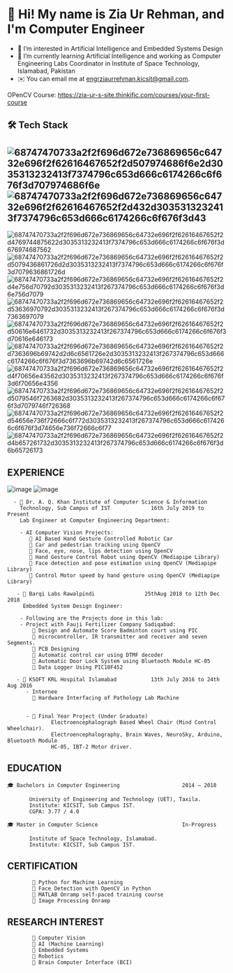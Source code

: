 # 👋 Hi! My name is Zia Ur Rehman, and I'm Computer Engineer
- 👀 I’m interested in Artificial Intelligence and Embedded Systems Design
- 🌱 I’m currently learning Artificial Intelligence and working as Computer Engineering Labs Coordinator in Institute of Space Technology, Islamabad, Pakistan 
- ✉️ You can email me at engrziaurrehman.kicsit@gmail.com.

OPenCV Course: https://zia-ur-s-site.thinkific.com/courses/your-first-course

## 🛠   Tech Stack

## ![68747470733a2f2f696d672e736869656c64732e696f2f62616467652f2d507974686f6e2d3035313232413f7374796c653d666c6174266c6f676f3d707974686f6e](https://user-images.githubusercontent.com/77435711/179204548-8ffe9e97-4c4f-4713-91c0-46047b882f3c.svg) ![68747470733a2f2f696d672e736869656c64732e696f2f62616467652f2d432d3035313232413f7374796c653d666c6174266c6f676f3d43](https://user-images.githubusercontent.com/77435711/179204911-62df1b84-cdf2-43fe-bd52-ba71f6324526.svg)
![68747470733a2f2f696d672e736869656c64732e696f2f62616467652f2d4769744875622d3035313232413f7374796c653d666c6174266c6f676f3d676974687562](https://user-images.githubusercontent.com/77435711/179205048-4b2d01d9-ebb3-4b68-823b-9b8cdbbf0786.svg)
![68747470733a2f2f696d672e736869656c64732e696f2f62616467652f2d5079436861726d2d3035313232413f7374796c653d666c6174266c6f676f3d7079636861726d](https://user-images.githubusercontent.com/77435711/179205152-616fe541-9aa0-407e-aa5a-33643f6ddb15.svg)
![68747470733a2f2f696d672e736869656c64732e696f2f62616467652f2d4e756d70792d3035313232413f267374796c653d666c6174266c6f676f3d6e756d7079](https://user-images.githubusercontent.com/77435711/179205358-47142552-4641-4071-b711-4e03c6d5a208.svg)
![68747470733a2f2f696d672e736869656c64732e696f2f62616467652f2d53636970792d3035313232413f267374796c653d666c6174266c6f676f3d7363697079](https://user-images.githubusercontent.com/77435711/179205423-7c215187-af84-4334-80db-d3c452c4400a.svg)
![68747470733a2f2f696d672e736869656c64732e696f2f62616467652f2d50616e6461732d3035313232413f267374796c653d666c6174266c6f676f3d70616e646173](https://user-images.githubusercontent.com/77435711/179205505-e965831b-a907-43a1-af37-a89f96f93871.svg)
![68747470733a2f2f696d672e736869656c64732e696f2f62616467652f2d7363696b69742d2d6c6561726e2d3035313232413f267374796c653d666c6174266c6f676f3d7363696b69742d6c6561726e](https://user-images.githubusercontent.com/77435711/179205572-d43b5864-1f56-46a7-ae90-769a682c5567.svg)
![68747470733a2f2f696d672e736869656c64732e696f2f62616467652f2d4f70656e43562d3035313232413f267374796c653d666c6174266c6f676f3d6f70656e4356](https://user-images.githubusercontent.com/77435711/179205721-6c93714e-e332-4d1c-bf05-85eb0319fa65.svg)
![68747470733a2f2f696d672e736869656c64732e696f2f62616467652f2d5079546f7263682d3035313232413f267374796c653d666c6174266c6f676f3d7079746f726368](https://user-images.githubusercontent.com/77435711/179205835-cdf6f33a-25f8-4b8d-b4bb-ca70ce1842fa.svg)
![68747470733a2f2f696d672e736869656c64732e696f2f62616467652f2d54656e736f72666c6f772d3035313232413f267374796c653d666c6174266c6f676f3d74656e736f72666c6f77](https://user-images.githubusercontent.com/77435711/179205901-3d8be4e3-7302-4d38-bf25-9bf9dc1b8655.svg)
![68747470733a2f2f696d672e736869656c64732e696f2f62616467652f2d4b657261732d3035313232413f267374796c653d666c6174266c6f676f3d6b65726173](https://user-images.githubusercontent.com/77435711/179205949-601de795-944b-4663-9746-444862c9cb5c.svg)

## EXPERIENCE
![image](https://user-images.githubusercontent.com/77435711/224798031-e0278ae2-97df-49a7-b0c8-baa105a9fef8.png)
![image](https://user-images.githubusercontent.com/77435711/224798148-902dae00-430f-4a97-b827-3d6d3d8496b5.png)

      - 🌱 Dr. A. Q. Khan Institute of Computer Science & Information
        Technology, Sub Campus of IST             16th July 2019 to Present
        Lab Engineer at Computer Engineering Department:

        - AI Computer Vision Projects:
           🌱 AI Based Hand Gesture Controlled Robotic Car
           🌱 Car and pedestrian tracking using OpenCV
           🌱 Face, eye, nose, lips detection using OpenCV
           🌱 Hand Gesture Control Robot using OpenCV (Mediapipe Library)
           🌱 Face detection and pose estimation using OpenCV (Mediapipe Library)
           🌱 Control Motor speed by hand gesture using OpenCV (Mediapipe Library)
           
       - 🌱 Barqi Labs Rawalpindi                25thAug 2018 to 12th Dec 2018
         Embedded System Design Engineer:
         
        - Following are the Projects done in this lab:
        - Project with Fauji Fertilizer Company Sadiqabad:
            🌱 Design and Automate Score Badminton court using PIC
            🌱 microcontroller, IR transmitter and receiver and seven Segments.
            🌱 PCB Designing
            🌱 Automatic control car using DTMF decoder
            🌱 Automatic Door Lock System using Bluetooth Module HC-05
            🌱 Data Logger Using PIC18F452
        
       - 🌱 KSOFT KRL Hospital Islamabad           13th July 2016 to 24th Aug 2016
          - Internee
            🌱 Hardware Interfacing of Pathology Lab Machine
            
            
          - 🌱 Final Year Project (Under Graduate)
                  Electroencephalograph Based Wheel Chair (Mind Control Wheelchair).
                  Electroencephalography, Brain Waves, NeuroSky, Arduino, Bluetooth Module
                  HC-05, IBT-2 Motor driver.

## EDUCATION

    🎓 Bachelors in Computer Engineering                    2014 – 2018
    
           University of Engineering and Technology (UET), Taxila.
           Institute: KICSIT, Sub Campus IST.
           CGPA: 3.77 / 4.0
    
    🎓 Master in Computer Science                           In-Progress
    
           Institute of Space Technology, Islamabad.
           Institute: KICSIT, Sub Campus IST.

## CERTIFICATION

            🌱 Python for Machine Learning
            🌱 Face Detection with OpenCV in Python
            🌱 MATLAB Onramp self-paced training course
            🌱 Image Processing Onramp
            
## RESEARCH INTEREST

            🌱 Computer Vision
            🌱 AI (Machine Learning)
            🌱 Embedded Systems
            🌱 Robotics
            🌱 Brain Computer Interface (BCI)

<!---
ZiaUrRehman-bit/ZiaUrRehman-bit is a ✨ special ✨ repository because its `README.md` (this file) appears on your GitHub profile.
You can click the Preview link to take a look at your changes.
--->
